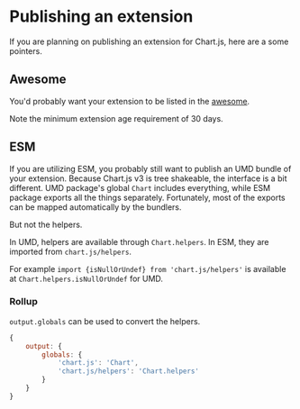 # Publishing an extension

If you are planning on publishing an extension for Chart.js, here are a some pointers.

## Awesome

You'd probably want your extension to be listed in the [awesome](https://github.com/chartjs/awesome).

Note the minimum extension age requirement of 30 days.

## ESM

If you are utilizing ESM, you probably still want to publish an UMD bundle of your extension. Because Chart.js v3 is tree shakeable, the interface is a bit different.
UMD package's global `Chart` includes everything, while ESM package exports all the things separately.
Fortunately, most of the exports can be mapped automatically by the bundlers.

But not the helpers.

In UMD, helpers are available through `Chart.helpers`. In ESM, they are imported from `chart.js/helpers`.

For example `import {isNullOrUndef} from 'chart.js/helpers'` is available at `Chart.helpers.isNullOrUndef` for UMD.

### Rollup

`output.globals` can be used to convert the helpers.

```js
{
    output: {
        globals: {
            'chart.js': 'Chart',
            'chart.js/helpers': 'Chart.helpers'
        }
    }
}
```
